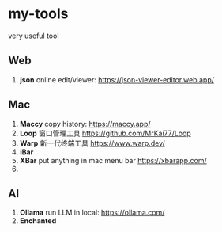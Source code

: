 # my-tools
very useful tool

## Web

1. **json** online edit/viewer: https://json-viewer-editor.web.app/

## Mac

1. **Maccy** copy history: https://maccy.app/
2. **Loop** 窗口管理工具 https://github.com/MrKai77/Loop
3. **Warp** 新一代终端工具 https://www.warp.dev/
4. **iBar** 
5. **XBar** put anything in mac menu bar https://xbarapp.com/
6. 

## AI

1. **Ollama** run LLM in local: https://ollama.com/
2. **Enchanted**
